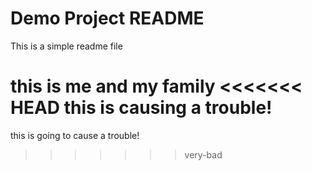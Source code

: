 # Demo Project README

This is a simple readme file


this is me and my family
<<<<<<< HEAD
this is causing a trouble!
=======
this is going to cause a trouble!
>>>>>>> very-bad
